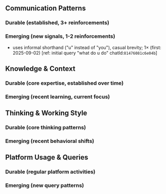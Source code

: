 ## Communication Patterns
### Durable (established, 3+ reinforcements)

### Emerging (new signals, 1-2 reinforcements)
- uses informal shorthand ("u" instead of "you"), casual brevity; 1× (first: 2025-09-02) [ref: initial query "what do u do" chatId:`81476081c6e04b`]

## Knowledge & Context
### Durable (core expertise, established over time)

### Emerging (recent learning, current focus)

## Thinking & Working Style
### Durable (core thinking patterns)

### Emerging (recent behavioral shifts)

## Platform Usage & Queries
### Durable (regular platform activities)

### Emerging (new query patterns)
